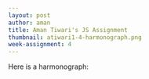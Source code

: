 ```yaml
---
layout: post
author: aman
title: Aman Tiwari's JS Assignment 
thumbnail: atiwari1-4-harmonograph.png
week-assignment: 4
---
```

Here is a harmonograph:

<div>
<script src="https://cdnjs.cloudflare.com/ajax/libs/p5.js/0.5.14/p5.min.js"></script>
<div id="sketch-holder"></div>

<script>
const width = 700;
const height = 700;
const maxTheta = 30;
const dT = 0.1;
const leakyA = 0.00001;
let tune = 1.0;

let f1 = 0.1;
let f2 = 0.1;
let future_f1 = 0.1;
let future_f2 = 0.1;
let d1 = 0.002;
let d2 = 0.03;

function leaky(prev, next, a) {
	return prev * (1 - a) + next * a;
}

function pend(a, f, d, t) {
	return a * sin(t * f) * exp(-d * t);
}

function setup() { 
  let cnv = createCanvas(width, height);
  cnv.parent('sketch-holder');
	frameRate(40);
} 

function draw() { 
	f1 = leaky(f1, future_f1, leakyA);
	f2 = leaky(f2, future_f2, leakyA);
	let midX = width/2;
	let midY = height/2;

  background('red');
	for(let t = 0; t < maxTheta; t += dT * tune) {
			const x0 = pend(midX, f1, d1, t) + midX;
			const y0 = pend(midY, f2, d2, t) + midY;
			const x1 = pend(midX, f1, d1, t + dT * tune) + midX;
			const y1 = pend(midY, f2, d2, t + dT * tune) + midY;
			stroke('black');
			line(midX, midY, x0, y0);
			stroke('white');
			line(x0, y0, x1, y1);
	}
	if(frameRate() < 30) {
		tune += 0.01;
	} else if (frameRate() > 35) {
		tune -= 0.01;
	}
	tune = Math.max(tune, 0.1, Math.min(tune, 2.0));
}

function mouseMoved() {
	let midX = width/2;
	let midY = height/2;
	future_f1 = (mouseX - midX) * 2.0 - 1.0;
	future_f2 = (mouseY - midY) * 2.0 - 1.0;
}
</script>
</div>